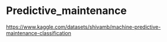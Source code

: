 # Predictive_maintenance

https://www.kaggle.com/datasets/shivamb/machine-predictive-maintenance-classification